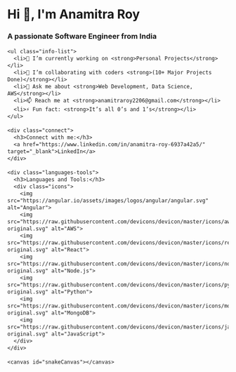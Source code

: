 <!DOCTYPE html>
<html lang="en">
<head>
  <meta charset="UTF-8">
  <meta name="viewport" content="width=device-width, initial-scale=1.0">
  <title>Anamitra Roy - Coder Profile</title>
  <link rel="stylesheet" href="style.css">
</head>
<body>
  <div class="matrix-background"></div>

  <div class="container">
    <h1 class="typing">Hi 👋, I'm Anamitra Roy</h1>
    <h3 class="sub-heading">A passionate Software Engineer from India</h3>

    <ul class="info-list">
      <li>🔭 I’m currently working on <strong>Personal Projects</strong></li>
      <li>👯 I’m collaborating with coders <strong>(10+ Major Projects Done)</strong></li>
      <li>💬 Ask me about <strong>Web Development, Data Science, AWS</strong></li>
      <li>📫 Reach me at <strong>anamitraroy2206@gmail.com</strong></li>
      <li>⚡ Fun fact: <strong>It’s all 0’s and 1’s</strong></li>
    </ul>

    <div class="connect">
      <h3>Connect with me:</h3>
      <a href="https://www.linkedin.com/in/anamitra-roy-6937a42a5/" target="_blank">LinkedIn</a>
    </div>

    <div class="languages-tools">
      <h3>Languages and Tools:</h3>
      <div class="icons">
        <img src="https://angular.io/assets/images/logos/angular/angular.svg" alt="Angular">
        <img src="https://raw.githubusercontent.com/devicons/devicon/master/icons/aws/aws-original.svg" alt="AWS">
        <img src="https://raw.githubusercontent.com/devicons/devicon/master/icons/react/react-original.svg" alt="React">
        <img src="https://raw.githubusercontent.com/devicons/devicon/master/icons/nodejs/nodejs-original.svg" alt="Node.js">
        <img src="https://raw.githubusercontent.com/devicons/devicon/master/icons/python/python-original.svg" alt="Python">
        <img src="https://raw.githubusercontent.com/devicons/devicon/master/icons/mongodb/mongodb-original.svg" alt="MongoDB">
        <img src="https://raw.githubusercontent.com/devicons/devicon/master/icons/javascript/javascript-original.svg" alt="JavaScript">
      </div>
    </div>

    <canvas id="snakeCanvas"></canvas>
  </div>

<script src="script.js"></script>
</body>
</html>
